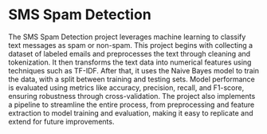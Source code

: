 # SMS Spam Detection

The SMS Spam Detection project leverages machine learning to classify text messages as spam or non-spam. This project begins with collecting a dataset of labeled emails and preprocesses the text through cleaning and tokenization. It then transforms the text data into numerical features using techniques such as TF-IDF. After that, it uses the Naive Bayes model to train the data, with a split between training and testing sets. Model performance is evaluated using metrics like accuracy, precision, recall, and F1-score, ensuring robustness through cross-validation. The project also implements a pipeline to streamline the entire process, from preprocessing and feature extraction to model training and evaluation, making it easy to replicate and extend for future improvements.
